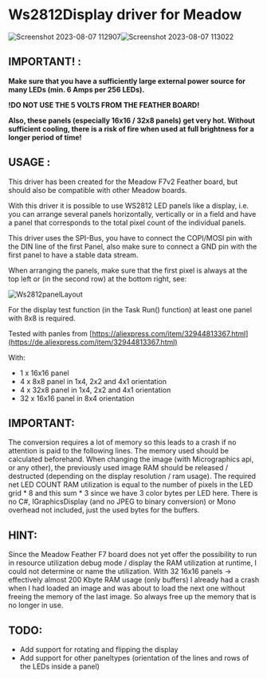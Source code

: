 # Ws2812Display driver for Meadow

![Screenshot 2023-08-07 112907](https://github.com/UeberDaniel/Meadow-Ws2812Display-Driver/assets/10797624/b8f535aa-3b42-4ee1-afab-a1b46d67cf3a)![Screenshot 2023-08-07 113022](https://github.com/UeberDaniel/Meadow-Ws2812Display-Driver/assets/10797624/05bff9a8-2bd7-4799-98f2-fc7dfc162d9b)


## IMPORTANT! :
**Make sure that you have a sufficiently large external power source for many LEDs (min. 6 Amps per 256 LEDs).**

**!DO NOT USE THE 5 VOLTS FROM THE FEATHER BOARD!**

**Also, these panels (especially 16x16 / 32x8 panels) get very hot. Without sufficient cooling, there is a risk of fire when used at full brightness for a longer period of time!**

## USAGE :
This driver has been created for the Meadow F7v2 Feather board, but should also be compatible with other Meadow boards.

With this driver it is possible to use WS2812 LED panels like a display, i.e. you can arrange several panels horizontally, vertically or in a field and have a panel that corresponds to the total pixel count of the individual panels.

This driver uses the SPI-Bus, you have to connect the COPI/MOSI pin with the DIN line of the first Panel, also make sure to connect a GND pin with the first panel to have a stable data stream.

When arranging the panels, make sure that the first pixel is always at the top left or (in the second row) at the bottom right, see:

![Ws2812panelLayout](https://github.com/UeberDaniel/Ws2812Display/assets/10797624/9f29494c-bb41-466c-b7ae-f0bfbcaa9b17)

For the display test function (in the Task Run() function) at least one panel with 8x8 is required.

Tested with panles from [https://aliexpress.com/item/32944813367.html](https://de.aliexpress.com/item/32944813367.html)

With:
* 1 x 16x16 panel
* 4 x 8x8 panel in 1x4, 2x2 and 4x1 orientation
* 4 x 32x8 panel in 1x4, 2x2 and 4x1 orientation
* 32 x 16x16 panel in 8x4 orientation

## IMPORTANT:
The conversion requires a lot of memory so this leads to a crash if no attention is paid to the following lines.
The memory used should be calculated beforehand.
When changing the image (with Micrographics api, or any other), the previously used image RAM should be released / destructed (depending on the display resolution / ram usage).
The required net LED COUNT RAM utilization is equal to the number of pixels in the LED grid * 8 and this sum * 3 since we have 3 color bytes per LED here.
There is no C#, IGraphicsDisplay (and no JPEG to binary conversion) or Mono overhead not included, just the used bytes for the buffers.

## HINT:
Since the Meadow Feather F7 board does not yet offer the possibility to run in resource utilization debug mode / display the RAM utilization at runtime, I could not determine or name the utilization.
With 32 16x16 panels -> effectively almost 200 Kbyte RAM usage (only buffers) I already had a crash when I had loaded an image and was about to load the next one without freeing the memory of the last image.
So always free up the memory that is no longer in use.

## TODO:
* Add support for rotating and flipping the display
* Add support for other paneltypes (orientation of the lines and rows of the LEDs inside a panel)
